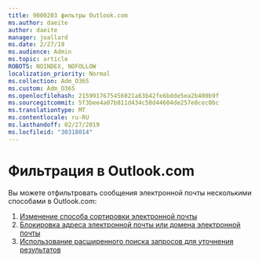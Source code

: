 ```yaml
---
title: 9000203 фильтры Outlook.com
ms.author: daeite
author: daeite
manager: joallard
ms.date: 2/27/19
ms.audience: Admin
ms.topic: article
ROBOTS: NOINDEX, NOFOLLOW
localization_priority: Normal
ms.collection: Adm_O365
ms.custom: Adm_O365
ms.openlocfilehash: 2159917675456021a63b42fe6bdde5ea2b400b9f
ms.sourcegitcommit: 5f3bee4a07b811d434c58d44604de257e8cec0bc
ms.translationtype: MT
ms.contentlocale: ru-RU
ms.lasthandoff: 02/27/2019
ms.locfileid: "30318014"
---
```

# <a name="filtering-in-outlookcom"></a>Фильтрация в Outlook.com

Вы можете отфильтровать сообщения электронной почты несколькими способами в Outlook.com:

1. [Изменение способа сортировки электронной почты](https://support.office.com/article/e650ae23-b558-4fbf-bdd1-73268f6852b7)
2. [Блокировка адреса электронной почты или домена электронной почты](https://support.office.com/article/afba1c94-77bb-4f50-8b85-057cf52f4d5e)
3. [Использование расширенного поиска запросов для уточнения результатов](https://support.office.com/article/88108edf-028e-4306-b87e-7400bbb40aa7)